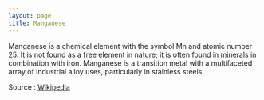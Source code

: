 ```yaml
---
layout: page
title: Manganese
---
```


Manganese is a chemical element with the symbol Mn and atomic number 25. It is not found as a free element in nature; it is often found in minerals in combination with iron. Manganese is a transition metal with a multifaceted array of industrial alloy uses, particularly in stainless steels. 

Source : [Wikipedia](https://en.wikipedia.org/wiki/Manganese)
